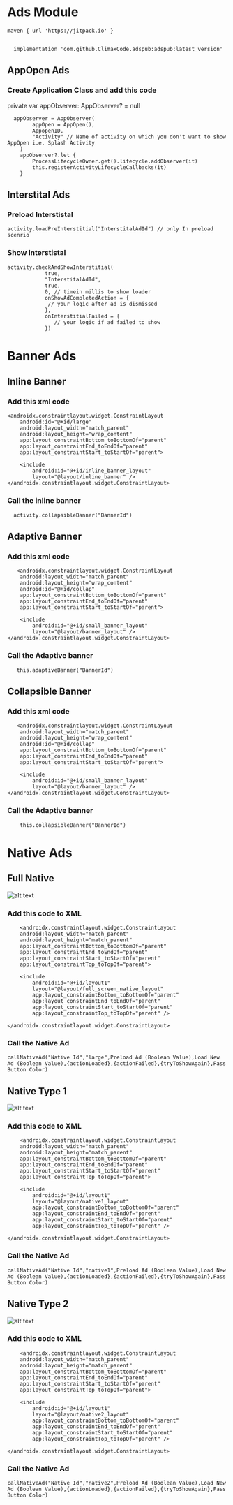 

# Ads Module

	maven { url 'https://jitpack.io' }


	  implementation 'com.github.ClimaxCode.adspub:adspub:latest_version'

## AppOpen Ads

### Create Application Class and add this code 

 private var appObserver: AppObserver? = null

      appObserver = AppObserver(
            appOpen = AppOpen(),
            AppopenID,
            "Activity" // Name of activity on which you don't want to show AppOpen i.e. Splash Activity
        )
        appObserver?.let {
            ProcessLifecycleOwner.get().lifecycle.addObserver(it)
            this.registerActivityLifecycleCallbacks(it)
        }

## Interstital Ads

### Preload Interstistal
    activity.loadPreInterstitial("InterstitalAdId") // only In preload scenrio 

### Show Interstistal
	activity.checkAndShowInterstitial(
                true,
                "InterstitalAdId",
                true,
                0, // timein millis to show loader
                onShowAdCompletedAction = {
                 // your logic after ad is dismissed
                },
                onInterstitialFailed = {
                   // your logic if ad failed to show
                })

# Banner Ads
## Inline Banner
### Add this xml code
	<androidx.constraintlayout.widget.ConstraintLayout
        android:id="@+id/large"
        android:layout_width="match_parent"
        android:layout_height="wrap_content"
        app:layout_constraintBottom_toBottomOf="parent"
        app:layout_constraintEnd_toEndOf="parent"
        app:layout_constraintStart_toStartOf="parent">

        <include
            android:id="@+id/inline_banner_layout"
            layout="@layout/inline_banner" />
    </androidx.constraintlayout.widget.ConstraintLayout>
### Call the inline banner
	  activity.collapsibleBanner("BannerId")

## Adaptive Banner
### Add this xml code
	   <androidx.constraintlayout.widget.ConstraintLayout
        android:layout_width="match_parent"
        android:layout_height="wrap_content"
        android:id="@+id/collap"
        app:layout_constraintBottom_toBottomOf="parent"
        app:layout_constraintEnd_toEndOf="parent"
        app:layout_constraintStart_toStartOf="parent">

        <include
            android:id="@+id/small_banner_layout"
            layout="@layout/banner_layout" />
    </androidx.constraintlayout.widget.ConstraintLayout>

### Call the Adaptive banner
	   this.adaptiveBanner("BannerId")



## Collapsible Banner
### Add this xml code
	   <androidx.constraintlayout.widget.ConstraintLayout
        android:layout_width="match_parent"
        android:layout_height="wrap_content"
        android:id="@+id/collap"
        app:layout_constraintBottom_toBottomOf="parent"
        app:layout_constraintEnd_toEndOf="parent"
        app:layout_constraintStart_toStartOf="parent">

        <include
            android:id="@+id/small_banner_layout"
            layout="@layout/banner_layout" />
    </androidx.constraintlayout.widget.ConstraintLayout>

### Call the Adaptive banner
	    this.collapsibleBanner("BannerId")


# Native Ads
## Full Native
![alt text](https://github.com/ClimaxCode/adspub/blob/main/screenshots/full%20native.jpg?raw=true)
### Add this code to XML
	    <androidx.constraintlayout.widget.ConstraintLayout
        android:layout_width="match_parent"
        android:layout_height="match_parent"
        app:layout_constraintBottom_toBottomOf="parent"
        app:layout_constraintEnd_toEndOf="parent"
        app:layout_constraintStart_toStartOf="parent"
        app:layout_constraintTop_toTopOf="parent">

        <include
            android:id="@+id/layout1"
            layout="@layout/full_screen_native_layout"
            app:layout_constraintBottom_toBottomOf="parent"
            app:layout_constraintEnd_toEndOf="parent"
            app:layout_constraintStart_toStartOf="parent"
            app:layout_constraintTop_toTopOf="parent" />

    </androidx.constraintlayout.widget.ConstraintLayout>

### Call the Native Ad
	callNativeAd("Native Id","large",Preload Ad (Boolean Value),Load New Ad (Boolean Value),{actionLoaded},{actionFailed},{tryToShowAgain},Pass Button Color)
  
## Native Type 1
![alt text](https://github.com/ClimaxCode/adspub/blob/main/screenshots/native%201.png?raw=true)
### Add this code to XML
	    <androidx.constraintlayout.widget.ConstraintLayout
        android:layout_width="match_parent"
        android:layout_height="match_parent"
        app:layout_constraintBottom_toBottomOf="parent"
        app:layout_constraintEnd_toEndOf="parent"
        app:layout_constraintStart_toStartOf="parent"
        app:layout_constraintTop_toTopOf="parent">

        <include
            android:id="@+id/layout1"
            layout="@layout/native1_layout"
            app:layout_constraintBottom_toBottomOf="parent"
            app:layout_constraintEnd_toEndOf="parent"
            app:layout_constraintStart_toStartOf="parent"
            app:layout_constraintTop_toTopOf="parent" />

    </androidx.constraintlayout.widget.ConstraintLayout>

### Call the Native Ad
	callNativeAd("Native Id","native1",Preload Ad (Boolean Value),Load New Ad (Boolean Value),{actionLoaded},{actionFailed},{tryToShowAgain},Pass Button Color)


## Native Type 2
![alt text](https://github.com/ClimaxCode/adspub/blob/main/screenshots/native%202.png?raw=true)
### Add this code to XML
	    <androidx.constraintlayout.widget.ConstraintLayout
        android:layout_width="match_parent"
        android:layout_height="match_parent"
        app:layout_constraintBottom_toBottomOf="parent"
        app:layout_constraintEnd_toEndOf="parent"
        app:layout_constraintStart_toStartOf="parent"
        app:layout_constraintTop_toTopOf="parent">

        <include
            android:id="@+id/layout1"
            layout="@layout/native2_layout"
            app:layout_constraintBottom_toBottomOf="parent"
            app:layout_constraintEnd_toEndOf="parent"
            app:layout_constraintStart_toStartOf="parent"
            app:layout_constraintTop_toTopOf="parent" />

    </androidx.constraintlayout.widget.ConstraintLayout>

### Call the Native Ad
	callNativeAd("Native Id","native2",Preload Ad (Boolean Value),Load New Ad (Boolean Value),{actionLoaded},{actionFailed},{tryToShowAgain},Pass Button Color)

